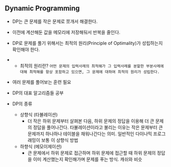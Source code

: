 ## Dynamic Programming

* DP는 큰 문제를 작은 문제로 쪼개서 해결한다.
* 이전에 계산해둔 값을 메모리에 저장해둬서 반복을 줄인다.
* DP로 문제를 풀기 위해서는 최적의 원리(Principle of Optimality)가 성립하는지 확인해야 한다.
* * 최적의 원리란? ```어떤 문제의 입력사례의 최적해가 그 입력사례를 분할한 부분사례에 대해 최적해를 항상 포함하고 있으면, 그 문제에 대하여 최적의 원리가 성립한다.```



* 여러 문제를 풀어보는 훈련 필요
* DP의 대표 알고리즘들 공부

* DP의 종류
  * 상향식 (타뷸레이션)
    * 더 작은 하위 문제부터 살펴본 다음, 하위 문제의 정답을 이용해 더 큰 문제의 정답을 풀어나간다. 타뷸레이션이라고 불리는 이유는 작은 문제부터 큰 문제까지 하나하나 테이블을 채워나간다는 의미. 일반적인 다이나믹 프로그래밍이 보통 이 상향식 방법
  * 하향식 (메모이제이션)
    * 큰 문제에서 하위 문제로 접근하며 하위 문제에 접근할 때 하위 문제의 정답을 이미 계산했는지 확인해가며 문제를 푸는 방식. 캐쉬와 비슷
